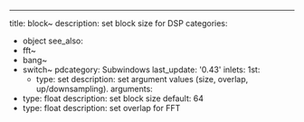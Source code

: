 ---
title: block~
description: set block size for DSP
categories:
- object
see_also: 
- fft~
- bang~
- switch~
pdcategory: Subwindows
last_update: '0.43'
inlets:
  1st:
  - type: set <list>
    description: set argument values (size, overlap, up/downsampling).
arguments:
- type: float
  description: set block size 
  default: 64
- type: float
  description: set overlap for FFT 